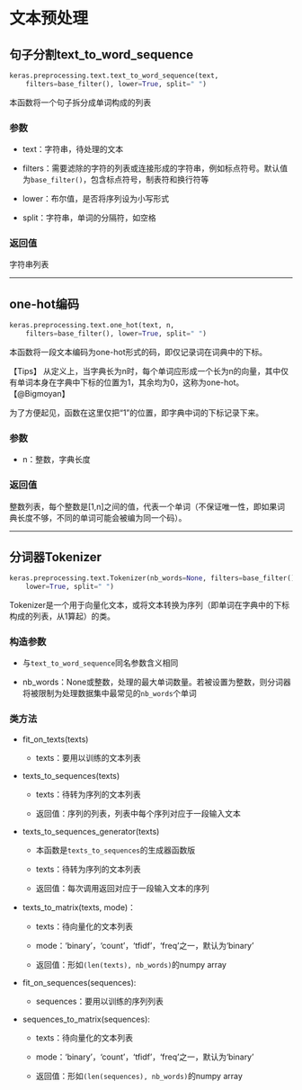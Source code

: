 # 文本预处理

## 句子分割text_to_word_sequence
```python
keras.preprocessing.text.text_to_word_sequence(text, 
    filters=base_filter(), lower=True, split=" ")
```
本函数将一个句子拆分成单词构成的列表

### 参数

* text：字符串，待处理的文本

* filters：需要滤除的字符的列表或连接形成的字符串，例如标点符号。默认值为```base_filter()```，包含标点符号，制表符和换行符等

* lower：布尔值，是否将序列设为小写形式

* split：字符串，单词的分隔符，如空格

### 返回值

字符串列表

***

## one-hot编码
```python
keras.preprocessing.text.one_hot(text, n,
    filters=base_filter(), lower=True, split=" ")
```
本函数将一段文本编码为one-hot形式的码，即仅记录词在词典中的下标。

【Tips】
从定义上，当字典长为n时，每个单词应形成一个长为n的向量，其中仅有单词本身在字典中下标的位置为1，其余均为0，这称为one-hot。【@Bigmoyan】

为了方便起见，函数在这里仅把“1”的位置，即字典中词的下标记录下来。

### 参数

* n：整数，字典长度

### 返回值

整数列表，每个整数是\[1,n\]之间的值，代表一个单词（不保证唯一性，即如果词典长度不够，不同的单词可能会被编为同一个码）。

***

## 分词器Tokenizer
```python
keras.preprocessing.text.Tokenizer(nb_words=None, filters=base_filter(), 
    lower=True, split=" ")
```
Tokenizer是一个用于向量化文本，或将文本转换为序列（即单词在字典中的下标构成的列表，从1算起）的类。

### 构造参数

* 与```text_to_word_sequence```同名参数含义相同

* nb_words：None或整数，处理的最大单词数量。若被设置为整数，则分词器将被限制为处理数据集中最常见的```nb_words```个单词

### 类方法

* fit_on_texts(texts)

	* texts：要用以训练的文本列表
	
* texts_to_sequences(texts)

	* texts：待转为序列的文本列表
		
	* 返回值：序列的列表，列表中每个序列对应于一段输入文本
	
* texts_to_sequences_generator(texts)

	* 本函数是```texts_to_sequences```的生成器函数版

	* texts：待转为序列的文本列表

	* 返回值：每次调用返回对应于一段输入文本的序列
	
* texts_to_matrix(texts, mode)：

	* texts：待向量化的文本列表
	
	* mode：‘binary’，‘count’，‘tfidf’，‘freq’之一，默认为‘binary’
	
	* 返回值：形如```(len(texts), nb_words)```的numpy array
	
* fit_on_sequences(sequences):

	* sequences：要用以训练的序列列表
	
* sequences_to_matrix(sequences):
	
	* texts：待向量化的文本列表
	
	* mode：‘binary’，‘count’，‘tfidf’，‘freq’之一，默认为‘binary’
	
	* 返回值：形如```(len(sequences), nb_words)```的numpy array